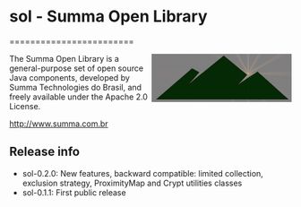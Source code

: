 # sol - Summa Open Library
========================

<img src="src/site/resources/images/sol_logo.gif" alt="SOL logo" title="The rising sun" align="right" />

The Summa Open Library is a general-purpose set of open source Java components, developed by Summa Technologies do Brasil, and freely available under the Apache 2.0 License.

http://www.summa.com.br

## Release info

- sol-0.2.0: New features, backward compatible: limited collection, exclusion strategy, ProximityMap and Crypt utilities classes
- sol-0.1.1: First public release